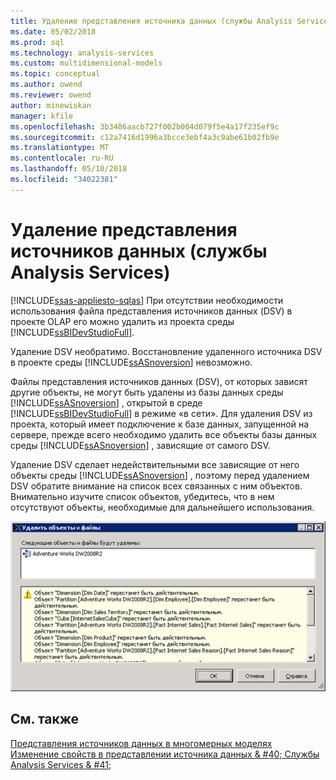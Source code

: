 ```yaml
---
title: Удаление представления источника данных (службы Analysis Services) | Документы Microsoft
ms.date: 05/02/2018
ms.prod: sql
ms.technology: analysis-services
ms.custom: multidimensional-models
ms.topic: conceptual
ms.author: owend
ms.reviewer: owend
author: minewiskan
manager: kfile
ms.openlocfilehash: 3b3486aacb727f002b004d079f5e4a17f235ef9c
ms.sourcegitcommit: c12a7416d1996a3bcce3ebf4a3c9abe61b02fb9e
ms.translationtype: MT
ms.contentlocale: ru-RU
ms.lasthandoff: 05/10/2018
ms.locfileid: "34022381"
---
```

# <a name="delete-a-data-source-view-analysis-services"></a>Удаление представления источников данных (службы Analysis Services)
[!INCLUDE[ssas-appliesto-sqlas](../../includes/ssas-appliesto-sqlas.md)]
  При отсутствии необходимости использования файла представления источников данных (DSV) в проекте OLAP его можно удалить из проекта среды [!INCLUDE[ssBIDevStudioFull](../../includes/ssbidevstudiofull-md.md)].  
  
 Удаление DSV необратимо. Восстановление удаленного источника DSV в проекте среды [!INCLUDE[ssASnoversion](../../includes/ssasnoversion-md.md)] невозможно.  
  
 Файлы представления источников данных (DSV), от которых зависят другие объекты, не могут быть удалены из базы данных среды [!INCLUDE[ssASnoversion](../../includes/ssasnoversion-md.md)] , открытой в среде [!INCLUDE[ssBIDevStudioFull](../../includes/ssbidevstudiofull-md.md)] в режиме «в сети». Для удаления DSV из проекта, который имеет подключение к базе данных, запущенной на сервере, прежде всего необходимо удалить все объекты базы данных среды [!INCLUDE[ssASnoversion](../../includes/ssasnoversion-md.md)] , зависящие от самого DSV.  
  
 Удаление DSV сделает недействительными все зависящие от него объекты среды [!INCLUDE[ssASnoversion](../../includes/ssasnoversion-md.md)] , поэтому перед удалением DSV обратите внимание на список всех связанных с ним объектов. Внимательно изучите список объектов, убедитесь, что в нем отсутствуют объекты, необходимые для дальнейшего использования.  
  
 ![Удаление объектов-диалоговое окно](../../analysis-services/multidimensional-models/media/ssas-olapdsv-deleteobjects.gif "диалоговое окно «Удаление объектов»")  
  
## <a name="see-also"></a>См. также  
 [Представления источников данных в многомерных моделях](../../analysis-services/multidimensional-models/data-source-views-in-multidimensional-models.md)   
 [Изменение свойств в представлении источника данных & #40; Службы Analysis Services & #41;](../../analysis-services/multidimensional-models/change-properties-in-a-data-source-view-analysis-services.md)  
  
  

